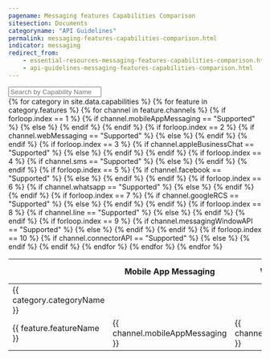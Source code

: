 ```yaml
---
pagename: Messaging features Capabilities Comparison
sitesection: Documents
categoryname: "API Guidelines"
permalink: messaging-features-capabilities-comparison.html
indicator: messaging
redirect_from:
    - essential-resources-messaging-features-capabilities-comparison.html
    - api-guidelines-messaging-features-capabilities-comparison.html
---
```


<input id="capabilitiesSearch" placeholder="Search by Capability Name" />
<div class="table-wrapper">
  <table id="featurestable">
    <thead>
      <th></th>
      <th>Mobile App Messaging</th>
      <th>Web Messaging</th>
      <th>Apple Business chat</th>
      <th>SMS</th>
      <th>Facebook</th>
      <th>WhatsApp</th>
      <th>Google RCS</th>
      <th>Line</th>
      <th>Messaging Window API</th>
      <th>Connector API</th>
    </thead>
    <tbody>
      {% for category in site.data.capabilities %}
        <tr class="categoryrow">
          <td>{{ category.categoryName }}</td>
          <td></td>
          <td></td>
          <td></td>
          <td></td>
          <td></td>
          <td></td>
          <td></td>
          <td></td>
          <td></td>
          <td></td>
        </tr>
        {% for feature in category.features %}
        <tr>
          <td>{{ feature.featureName }}</td>
          {% for channel in feature.channels %}
          {% if forloop.index == 1 %}
          {% if channel.mobileAppMessaging == "Supported" %}
          <td class="green">{{ channel.mobileAppMessaging }}</td>
          {% else %}
          <td>{{ channel.mobileAppMessaging }}</td>
          {% endif %}
          {% endif %}
          {% if forloop.index == 2 %}
          {% if channel.webMessaging == "Supported" %}
          <td class="green">{{ channel.webMessaging }}</td>
          {% else %}
          <td>{{ channel.webMessaging }}</td>
          {% endif %}
          {% endif %}
          {% if forloop.index == 3 %}
          {% if channel.appleBusinessChat == "Supported" %}
          <td class="green">{{ channel.appleBusinessChat }}</td>
          {% else %}
          <td>{{ channel.appleBusinessChat }}</td>
          {% endif %}
          {% endif %}
          {% if forloop.index == 4 %}
          {% if channel.sms == "Supported" %}
          <td class="green">{{ channel.sms }}</td>
          {% else %}
          <td>{{ channel.sms }}</td>
          {% endif %}
          {% endif %}
          {% if forloop.index == 5 %}
          {% if channel.facebook == "Supported" %}
          <td class="green">{{ channel.facebook }}</td>
          {% else %}
          <td>{{ channel.facebook }}</td>
          {% endif %}
          {% endif %}
          {% if forloop.index == 6 %}
          {% if channel.whatsapp == "Supported" %}
          <td class="green">{{ channel.whatsapp }}</td>
          {% else %}
          <td>{{ channel.whatsapp }}</td>
          {% endif %}
          {% endif %}
          {% if forloop.index == 7 %}
          {% if channel.googleRCS == "Supported" %}
          <td class="green">{{ channel.googleRCS }}</td>
          {% else %}
          <td>{{ channel.googleRCS }}</td>
          {% endif %}
          {% endif %}
          {% if forloop.index == 8 %}
          {% if channel.line == "Supported" %}
          <td class="green">{{ channel.line }}</td>
          {% else %}
          <td>{{ channel.line }}</td>
          {% endif %}
          {% endif %}
          {% if forloop.index == 9 %}
          {% if channel.messagingWindowAPI == "Supported" %}
          <td class="green">{{ channel.messagingWindowAPI }}</td>
          {% else %}
          <td>{{ channel.messagingWindowAPI }}</td>
          {% endif %}
          {% endif %}
          {% if forloop.index == 10 %}
          {% if channel.connectorAPI == "Supported" %}
          <td class="green">{{ channel.connectorAPI }}</td>
          {% else %}
          <td>{{ channel.connectorAPI }}</td>
          {% endif %}
          {% endif %}
          {% endfor %}
        </tr>
        {% endfor %}
      {% endfor %}
      </tbody>
  </table>
</div>
